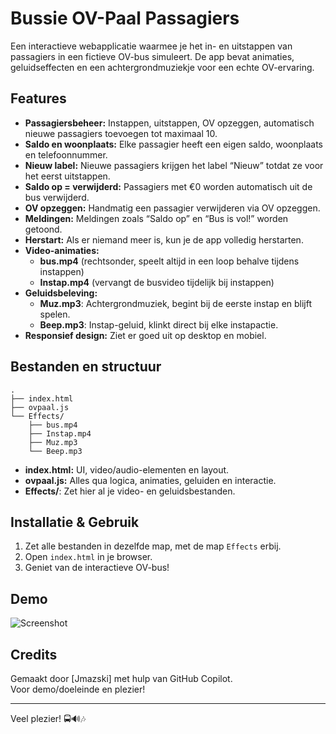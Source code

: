 # Bussie OV-Paal Passagiers

Een interactieve webapplicatie waarmee je het in- en uitstappen van passagiers in een fictieve OV-bus simuleert. De app bevat animaties, geluidseffecten en een achtergrondmuziekje voor een echte OV-ervaring.

## Features

- **Passagiersbeheer:** Instappen, uitstappen, OV opzeggen, automatisch nieuwe passagiers toevoegen tot maximaal 10.
- **Saldo en woonplaats:** Elke passagier heeft een eigen saldo, woonplaats en telefoonnummer.
- **Nieuw label:** Nieuwe passagiers krijgen het label “Nieuw” totdat ze voor het eerst uitstappen.
- **Saldo op = verwijderd:** Passagiers met €0 worden automatisch uit de bus verwijderd.
- **OV opzeggen:** Handmatig een passagier verwijderen via OV opzeggen.
- **Meldingen:** Meldingen zoals “Saldo op” en “Bus is vol!” worden getoond.
- **Herstart:** Als er niemand meer is, kun je de app volledig herstarten.
- **Video-animaties:**
  - **bus.mp4** (rechtsonder, speelt altijd in een loop behalve tijdens instappen)
  - **Instap.mp4** (vervangt de busvideo tijdelijk bij instappen)
- **Geluidsbeleving:**
  - **Muz.mp3**: Achtergrondmuziek, begint bij de eerste instap en blijft spelen.
  - **Beep.mp3**: Instap-geluid, klinkt direct bij elke instapactie.
- **Responsief design:** Ziet er goed uit op desktop en mobiel.

## Bestanden en structuur

```
.
├── index.html
├── ovpaal.js
└── Effects/
    ├── bus.mp4
    ├── Instap.mp4
    ├── Muz.mp3
    └── Beep.mp3
```

- **index.html:** UI, video/audio-elementen en layout.
- **ovpaal.js:** Alles qua logica, animaties, geluiden en interactie.
- **Effects/**: Zet hier al je video- en geluidsbestanden.

## Installatie & Gebruik

1. Zet alle bestanden in dezelfde map, met de map `Effects` erbij.
2. Open `index.html` in je browser.
3. Geniet van de interactieve OV-bus!

## Demo

![Screenshot](screenshot.png)

## Credits

Gemaakt door [Jmazski] met hulp van GitHub Copilot.  
Voor demo/doeleinde en plezier!

---

Veel plezier! 🚍🔊🎶

